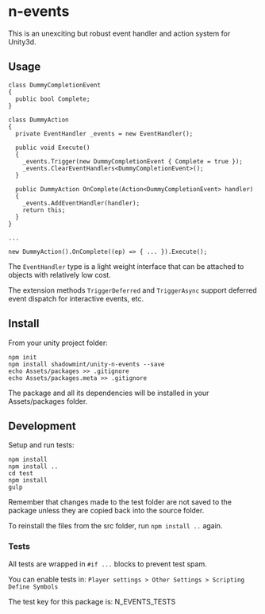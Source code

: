 # n-events

This is an unexciting but robust event handler and action system for Unity3d.

## Usage

    class DummyCompletionEvent 
    {
      public bool Complete;
    }

    class DummyAction
    {
      private EventHandler _events = new EventHandler();

      public void Execute()
      {
        _events.Trigger(new DummyCompletionEvent { Complete = true });
        _events.ClearEventHandlers<DummyCompletionEvent>();
      }

      public DummyAction OnComplete(Action<DummyCompletionEvent> handler)
      {
        _events.AddEventHandler(handler);
        return this;
      }
    }

    ...
     
    new DummyAction().OnComplete((ep) => { ... }).Execute();

The `EventHandler` type is a light weight interface that can be attached to objects
with relatively low cost.

The extension methods `TriggerDeferred` and `TriggerAsync` support deferred event 
dispatch for interactive events, etc.

## Install

From your unity project folder:

    npm init
    npm install shadowmint/unity-n-events --save
    echo Assets/packages >> .gitignore
    echo Assets/packages.meta >> .gitignore

The package and all its dependencies will be installed in
your Assets/packages folder.

## Development

Setup and run tests:

    npm install
    npm install ..
    cd test
    npm install
    gulp

Remember that changes made to the test folder are not saved to the package
unless they are copied back into the source folder.

To reinstall the files from the src folder, run `npm install ..` again.

### Tests

All tests are wrapped in `#if ...` blocks to prevent test spam.

You can enable tests in: `Player settings > Other Settings > Scripting Define Symbols`

The test key for this package is: N_EVENTS_TESTS
